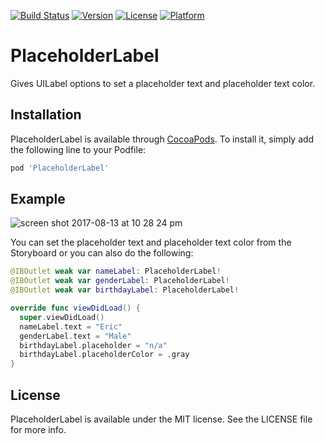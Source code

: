 [![Build Status](https://travis-ci.org/chiahan1123/PlaceholderLabel.svg?branch=master)](https://travis-ci.org/chiahan1123/PlaceholderLabel)
[![Version](https://img.shields.io/cocoapods/v/PlaceholderLabel.svg?style=flat)](http://cocoapods.org/pods/PlaceholderLabel)
[![License](https://img.shields.io/cocoapods/l/PlaceholderLabel.svg?style=flat)](http://cocoapods.org/pods/PlaceholderLabel)
[![Platform](https://img.shields.io/cocoapods/p/PlaceholderLabel.svg?style=flat)](http://cocoapods.org/pods/PlaceholderLabel)

# PlaceholderLabel

Gives UILabel options to set a placeholder text and placeholder text color.

## Installation

PlaceholderLabel is available through [CocoaPods](http://cocoapods.org). To install
it, simply add the following line to your Podfile:

```ruby
pod 'PlaceholderLabel'
```

## Example

![screen shot 2017-08-13 at 10 28 24 pm](https://user-images.githubusercontent.com/11417800/29250565-f27ea388-8076-11e7-8148-24fcae7f78ae.png)

You can set the placeholder text and placeholder text color from the Storyboard or you can also do the following:

```swift
@IBOutlet weak var nameLabel: PlaceholderLabel!
@IBOutlet weak var genderLabel: PlaceholderLabel!
@IBOutlet weak var birthdayLabel: PlaceholderLabel!

override func viewDidLoad() {
  super.viewDidLoad()
  nameLabel.text = "Eric"
  genderLabel.text = "Male"
  birthdayLabel.placeholder = "n/a"
  birthdayLabel.placeholderColor = .gray
}
```

## License

PlaceholderLabel is available under the MIT license. See the LICENSE file for more info.
